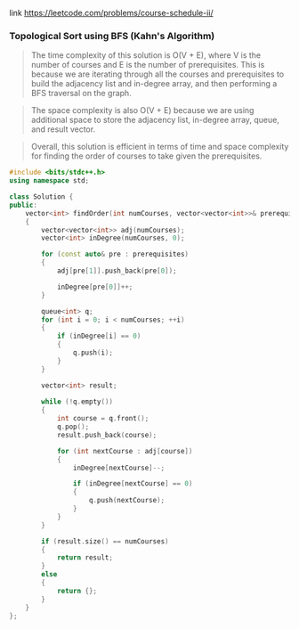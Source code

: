 link  https://leetcode.com/problems/course-schedule-ii/  

###  Topological Sort using BFS (Kahn's Algorithm)
> The time complexity of this solution is O(V + E), where V is the number of courses and E is the number of prerequisites. This is because we are iterating through all the courses and prerequisites to build the adjacency list and in-degree array, and then performing a BFS traversal on the graph.

>The space complexity is also O(V + E) because we are using additional space to store the adjacency list, in-degree array, queue, and result vector.

>Overall, this solution is efficient in terms of time and space complexity for finding the order of courses to take given the prerequisites.
```cpp
#include <bits/stdc++.h>
using namespace std;

class Solution {
public:
    vector<int> findOrder(int numCourses, vector<vector<int>>& prerequisites) 
    {
        vector<vector<int>> adj(numCourses);
        vector<int> inDegree(numCourses, 0);

        for (const auto& pre : prerequisites) 
        {
            adj[pre[1]].push_back(pre[0]);

            inDegree[pre[0]]++;
        }

        queue<int> q;
        for (int i = 0; i < numCourses; ++i) 
        {
            if (inDegree[i] == 0) 
            {
                q.push(i);
            }
        }

        vector<int> result;
        
        while (!q.empty()) 
        {
            int course = q.front();
            q.pop();
            result.push_back(course);

            for (int nextCourse : adj[course]) 
            {
                inDegree[nextCourse]--;

                if (inDegree[nextCourse] == 0) 
                {
                    q.push(nextCourse);
                }
            }
        }

        if (result.size() == numCourses) 
        {
            return result;
        } 
        else 
        {
            return {};
        }
    }
};

```
